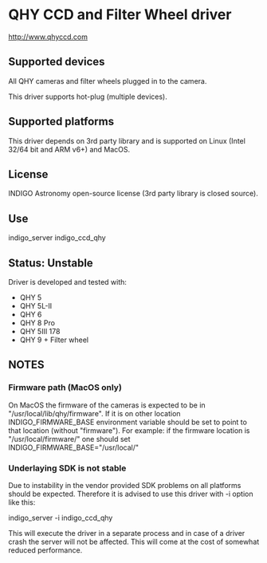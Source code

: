 # QHY CCD and Filter Wheel driver

http://www.qhyccd.com

## Supported devices

All QHY cameras and filter wheels plugged in to the camera.

This driver supports hot-plug (multiple devices).

## Supported platforms

This driver depends on 3rd party library and is supported on Linux (Intel 32/64 bit and ARM v6+) and MacOS.

## License

INDIGO Astronomy open-source license (3rd party library is closed source).

## Use

indigo_server indigo_ccd_qhy

## Status: Unstable

Driver is developed and tested with:
* QHY 5
* QHY 5L-II
* QHY 6
* QHY 8 Pro
* QHY 5III 178
* QHY 9 + Filter wheel

## NOTES
### Firmware path (MacOS only)
On MacOS the firmware of the cameras is expected to be in "/usr/local/lib/qhy/firmware". If it is on other
location INDIGO_FIRMWARE_BASE environment variable should be set to point to that location (without "firmware").
For example: if the firmware location is "/usr/local/firmware/" one should set INDIGO_FIRMWARE_BASE="/usr/local/"

### Underlaying SDK is not stable
Due to instability in the vendor provided SDK problems on all platforms should be expected. Therefore it is
advised to use this driver with -i option like this:

indigo_server -i indigo_ccd_qhy

This will execute the driver in a separate process and in case of a driver crash the server will not be affected.
This will come at the cost of somewhat reduced performance.
